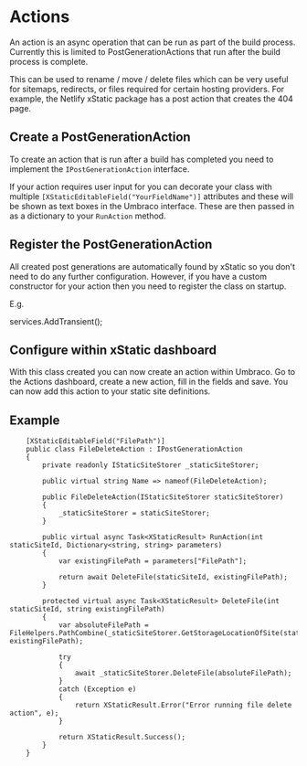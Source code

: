 # Actions

An action is an async operation that can be run as part of the build process. Currently this is limited to PostGenerationActions that run after the build process is complete.

This can be used to rename / move / delete files which can be very useful for sitemaps, redirects, or files required for certain hosting providers.
For example, the Netlify xStatic package has a post action that creates the 404 page.

## Create a PostGenerationAction

To create an action that is run after a build has completed you need to implement the `IPostGenerationAction` interface.

If your action requires user input for you can decorate your class with multiple `[XStaticEditableField("YourFieldName")]` attributes and these will be shown as text boxes in the Umbraco interface.
These are then passed in as a dictionary to your `RunAction` method.

## Register the PostGenerationAction

All created post generations are automatically found by xStatic so you don't need to do any further configuration.
However, if you have a custom constructor for your action then you need to register the class on startup.

E.g.

services.AddTransient<Netlify404Action>();

## Configure within xStatic dashboard

With this class created you can now create an action within Umbraco.
Go to the Actions dashboard, create a new action, fill in the fields and save.
You can now add this action to your static site definitions.

## Example

```
    [XStaticEditableField("FilePath")]
    public class FileDeleteAction : IPostGenerationAction
    {
        private readonly IStaticSiteStorer _staticSiteStorer;

        public virtual string Name => nameof(FileDeleteAction);

        public FileDeleteAction(IStaticSiteStorer staticSiteStorer)
        {
            _staticSiteStorer = staticSiteStorer;
        }

        public virtual async Task<XStaticResult> RunAction(int staticSiteId, Dictionary<string, string> parameters)
        {
            var existingFilePath = parameters["FilePath"];

            return await DeleteFile(staticSiteId, existingFilePath);
        }

        protected virtual async Task<XStaticResult> DeleteFile(int staticSiteId, string existingFilePath)
        {
            var absoluteFilePath = FileHelpers.PathCombine(_staticSiteStorer.GetStorageLocationOfSite(staticSiteId), existingFilePath);

            try
            {
                await _staticSiteStorer.DeleteFile(absoluteFilePath);
            }
            catch (Exception e)
            {
                return XStaticResult.Error("Error running file delete action", e);
            }

            return XStaticResult.Success();
        }
    }
```